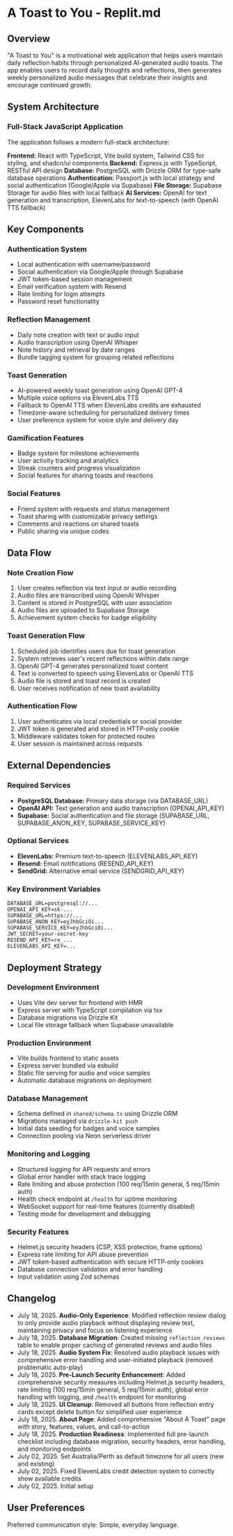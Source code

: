 # A Toast to You - Replit.md

## Overview

"A Toast to You" is a motivational web application that helps users maintain daily reflection habits through personalized AI-generated audio toasts. The app enables users to record daily thoughts and reflections, then generates weekly personalized audio messages that celebrate their insights and encourage continued growth.

## System Architecture

### Full-Stack JavaScript Application
The application follows a modern full-stack architecture:

**Frontend:** React with TypeScript, Vite build system, Tailwind CSS for styling, and shadcn/ui components
**Backend:** Express.js with TypeScript, RESTful API design
**Database:** PostgreSQL with Drizzle ORM for type-safe database operations
**Authentication:** Passport.js with local strategy and social authentication (Google/Apple via Supabase)
**File Storage:** Supabase Storage for audio files with local fallback
**AI Services:** OpenAI for text generation and transcription, ElevenLabs for text-to-speech (with OpenAI TTS fallback)

## Key Components

### Authentication System
- Local authentication with username/password
- Social authentication via Google/Apple through Supabase
- JWT token-based session management
- Email verification system with Resend
- Rate limiting for login attempts
- Password reset functionality

### Reflection Management
- Daily note creation with text or audio input
- Audio transcription using OpenAI Whisper
- Note history and retrieval by date ranges
- Bundle tagging system for grouping related reflections

### Toast Generation
- AI-powered weekly toast generation using OpenAI GPT-4
- Multiple voice options via ElevenLabs TTS
- Fallback to OpenAI TTS when ElevenLabs credits are exhausted
- Timezone-aware scheduling for personalized delivery times
- User preference system for voice style and delivery day

### Gamification Features
- Badge system for milestone achievements
- User activity tracking and analytics
- Streak counters and progress visualization
- Social features for sharing toasts and reactions

### Social Features
- Friend system with requests and status management
- Toast sharing with customizable privacy settings
- Comments and reactions on shared toasts
- Public sharing via unique codes

## Data Flow

### Note Creation Flow
1. User creates reflection via text input or audio recording
2. Audio files are transcribed using OpenAI Whisper
3. Content is stored in PostgreSQL with user association
4. Audio files are uploaded to Supabase Storage
5. Achievement system checks for badge eligibility

### Toast Generation Flow
1. Scheduled job identifies users due for toast generation
2. System retrieves user's recent reflections within date range
3. OpenAI GPT-4 generates personalized toast content
4. Text is converted to speech using ElevenLabs or OpenAI TTS
5. Audio file is stored and toast record is created
6. User receives notification of new toast availability

### Authentication Flow
1. User authenticates via local credentials or social provider
2. JWT token is generated and stored in HTTP-only cookie
3. Middleware validates token for protected routes
4. User session is maintained across requests

## External Dependencies

### Required Services
- **PostgreSQL Database:** Primary data storage (via DATABASE_URL)
- **OpenAI API:** Text generation and audio transcription (OPENAI_API_KEY)
- **Supabase:** Social authentication and file storage (SUPABASE_URL, SUPABASE_ANON_KEY, SUPABASE_SERVICE_KEY)

### Optional Services
- **ElevenLabs:** Premium text-to-speech (ELEVENLABS_API_KEY)
- **Resend:** Email notifications (RESEND_API_KEY)
- **SendGrid:** Alternative email service (SENDGRID_API_KEY)

### Key Environment Variables
```
DATABASE_URL=postgresql://...
OPENAI_API_KEY=sk-...
SUPABASE_URL=https://...
SUPABASE_ANON_KEY=eyJhbGciOi...
SUPABASE_SERVICE_KEY=eyJhbGciOi...
JWT_SECRET=your-secret-key
RESEND_API_KEY=re_...
ELEVENLABS_API_KEY=...
```

## Deployment Strategy

### Development Environment
- Uses Vite dev server for frontend with HMR
- Express server with TypeScript compilation via tsx
- Database migrations via Drizzle Kit
- Local file storage fallback when Supabase unavailable

### Production Environment
- Vite builds frontend to static assets
- Express server bundled via esbuild
- Static file serving for audio and voice samples
- Automatic database migrations on deployment

### Database Management
- Schema defined in `shared/schema.ts` using Drizzle ORM
- Migrations managed via `drizzle-kit push`
- Initial data seeding for badges and voice samples
- Connection pooling via Neon serverless driver

### Monitoring and Logging
- Structured logging for API requests and errors
- Global error handler with stack trace logging
- Rate limiting and abuse protection (100 req/15min general, 5 req/15min auth)
- Health check endpoint at `/health` for uptime monitoring
- WebSocket support for real-time features (currently disabled)
- Testing mode for development and debugging

### Security Features
- Helmet.js security headers (CSP, XSS protection, frame options)
- Express rate limiting for API abuse prevention
- JWT token-based authentication with secure HTTP-only cookies
- Database connection validation and error handling
- Input validation using Zod schemas

## Changelog
- July 18, 2025. **Audio-Only Experience**: Modified reflection review dialog to only provide audio playback without displaying review text, maintaining privacy and focus on listening experience
- July 18, 2025. **Database Migration**: Created missing `reflection_reviews` table to enable proper caching of generated reviews and audio files
- July 18, 2025. **Audio System Fix**: Resolved audio playback issues with comprehensive error handling and user-initiated playback (removed problematic auto-play)
- July 18, 2025. **Pre-Launch Security Enhancement**: Added comprehensive security measures including Helmet.js security headers, rate limiting (100 req/15min general, 5 req/15min auth), global error handling with logging, and `/health` endpoint for monitoring
- July 18, 2025. **UI Cleanup**: Removed all buttons from reflection entry cards except delete button for simplified user experience
- July 18, 2025. **About Page**: Added comprehensive "About A Toast" page with story, features, values, and call-to-action
- July 18, 2025. **Production Readiness**: Implemented full pre-launch checklist including database migration, security headers, error handling, and monitoring endpoints
- July 02, 2025. Set Australia/Perth as default timezone for all users (new and existing)
- July 02, 2025. Fixed ElevenLabs credit detection system to correctly show available credits
- July 02, 2025. Initial setup

## User Preferences

Preferred communication style: Simple, everyday language.